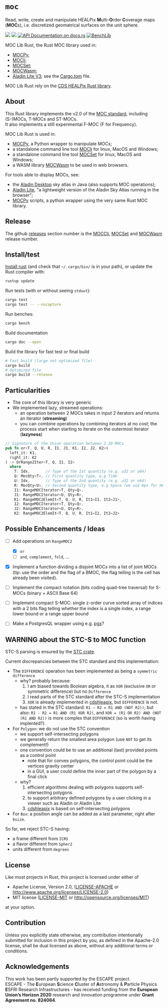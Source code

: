 <meta charset="utf-8"/>

# `moc`

Read, write, create and manipulate HEALPix **M**ulti-**O**rder **C**overage maps (**MOC**s),
i.e. discretized geomatrical surfaces on the unit sphere.

[![](https://img.shields.io/crates/v/moc.svg)](https://crates.io/crates/moc)
[![](https://img.shields.io/crates/d/moc.svg)](https://crates.io/crates/moc)
[![API Documentation on docs.rs](https://docs.rs/moc/badge.svg)](https://docs.rs/moc/)
[![BenchLib](https://github.com/cds-astro/cds-moc-rust/actions/workflows/bench.yml/badge.svg)](https://github.com/cds-astro/cds-moc-rust/actions/workflows/bench.yml)

MOC Lib Rust, the Rust MOC library used in:
* [MOCPy](https://github.com/cds-astro/mocpy),
* [MOCli](https://github.com/cds-astro/cds-moc-rust/tree/main/crates/cli);
* [MOCSet](https://github.com/cds-astro/cds-moc-rust/tree/main/crates/set);
* [MOCWasm](https://github.com/cds-astro/cds-moc-rust/tree/main/crates/wasm);
* [Aladin Lite V3](https://github.com/cds-astro/aladin-lite/tree/develop);
  see the [Cargo.tom](https://github.com/cds-astro/aladin-lite/blob/develop/src/core/Cargo.toml) file.

MOC Lib Rust rely on the [CDS HEALPix Rust library](https://github.com/cds-astro/cds-healpix-rust).

## About

This Rust library implements the v2.0 of the [MOC standard](https://ivoa.net/documents/MOC/),
including (S-)MOCs, T-MOCs and ST-MOCs.  
It also implements a still experimental F-MOC (F for Frequency).

MOC Lib Rust is used in:
* [MOCPy](https://github.com/cds-astro/mocpy), a Python wrapper to manipulate MOCs;
* a standalone command line tool [MOCli](https://github.com/cds-astro/cds-moc-rust/tree/main/crates/cli) for linux, MacOS and Windows;
* a standalone command line tool [MOCSet](https://github.com/cds-astro/cds-moc-rust/tree/main/crates/set) for linux, MacOS and Windows;
* a WASM library [MOCWasm](https://github.com/cds-astro/cds-moc-rust/tree/main/crates/wasm) to be used in web browsers.

For tools able to display MOCs, see:
* the [Aladin Desktop](https://aladin.u-strasbg.fr/) sky atlas in Java (also supports MOC operations);
* [Aladin Lite](https://aladin.u-strasbg.fr/AladinLite/), "a lightweight version of the Aladin Sky Atlas running in the browser";
* [MOCPy](https://cds-astro.github.io/mocpy/) scripts, a python wrapper using the very same Rust MOC library.

## Release

The github [releases](https://github.com/cds-astro/cds-moc-rust/releases) section number 
is the [MOCCli](https://github.com/cds-astro/cds-moc-rust/tree/main/crates/cli),
[MOCSet](https://github.com/cds-astro/cds-moc-rust/tree/main/crates/set)
and [MOCWasm](https://github.com/cds-astro/cds-moc-rust/tree/main/crates/wasm) 
release number.

## Install/test

[Install rust](https://www.rust-lang.org/tools/install)
(and check that `~/.cargo/bin/` is in your path),
or update the Rust compiler with:
```bash
rustup update
``` 

Run tests (with or without seeing `stdout`):
```bash
cargo test
cargo test -- --nocapture
```
Run benches:
```bash
cargo bench
```
Build documentation
```bash
cargo doc --open
```

Build the library for fast test or final build
```bash
# Fast build (large not optimized file) 
cargo build
# Optimized file
cargo build --release
```

## Particularities

* The core of this library is very generic
* We implemented lazy, streamed operations:
    + an operation between 2 MOCs takes in input 2 iterators and returns an iterator (**streaming**)
    + you can combine operations by combining iterators at no cost;
      the process start when starting to iterate on the outermost iterator (**lazyness**)
```rust
// Signature of the Union operation between 2 2D-MOCs
pub fn or<T, Q, U, R, I1, J1, K1, I2, J2, K2>(
  left_it: K1,
  right_it: K2
) -> OrRange2Iter<T, Q, I1, I2>
  where
    T: Idx,       // Type of the 1st quantity (e.g. u32 or u64)
    Q: MocQty<T>, // First quantity type, e.g Time
    U: Idx,       // Type of the 2nd quantity (e.g. u32 or u64)
    R: MocQty<U>, // Second quantity type, e.g Space (we use Hpx for HEALPix)
    I1: RangeMOCIterator<T, Qty=Q>,
    J1: RangeMOCIterator<U, Qty=R>,
    K1: RangeMOC2ElemIt<T, Q, U, R, It1=I1, It2=J1>,
    I2: RangeMOCIterator<T, Qty=Q>,
    J2: RangeMOCIterator<U, Qty=R>,
    K2: RangeMOC2ElemIt<T, Q, U, R, It1=I2, It2=J2>
```

## Possible Enhancements / Ideas

* [ ] Add operations on `RangeMOC2`
    + [X] `or`
    + [ ] `and`, `complement`, `fold`, ...
* [X] Implement a function dividing a disjoint MOCs into a list of joint MOCs
      (tip: use the order and the flag of a BMOC, the flag telling is the cell has already been visited).
* [ ] Implement the compact notation (bits coding quad-tree traversal) for S-MOCs (binary + ASCII Base 64)
* [ ] Implement compact S-MOC: single z-order curve sorted array of indices with a 2 bits flag telling
      whether the index is a single index, a range lower bound or a range upper bound
* [ ] Make a PostgresQL wrapper using e.g. [pgx](https://github.com/zombodb/pgx/)?


## WARNING about the STC-S to MOC function

STC-S parsing is ensured by the [STC crate](https://github.com/cds-astro/cds-stc-rust).

Current discrepancies between the STC standard and this implementation:

* The `DIFFERENCE` operation has been implemented as being a `symmetric difference`
    + why? probably because:
        1. I am biased towards Boolean algebra, it as `XOR`
           (exclusive `OR` or symmetric difference) but no `Difference`
        2. I read parts of the STC standard after the STC-S implementation
        3. `XOR` is already implemented in [cdshleapix](https://github.com/cds-astro/cds-healpix-rust), but `DIFFERENCE` is not.
    + has stated in the STC standard: `R1 – R2 = R1 AND (NOT R2))`;
      but also: `R1 - R2 = R1 AND (R1 XOR R2)`, and
      `XOR = (R1 OR R2) AND (NOT (R1 AND R2))` is more complex that `DIFFERENCE`
      (so is worth having implented?).
* For `Polygon`: we do not use the STC convention
    + we support self-intersecting polygons
    + we generally return the smallest area polygon (use `NOT` to get its complement!)
    + one convention could be to use an additional (last) provided points as a control point
        - note that for convex polygons, the control point could be the vertices gravity center
        - in a GUI, a user could define the inner part of the polygon by a final click
    + why?
        1. efficient algorithms dealing with polygons supports self-intersecting polygons
        2. to support arbitrary defined polygons by a user clicking in a viewer such as Aladin or Aladin Lite
        3. [cdshleapix](https://github.com/cds-astro/cds-healpix-rust) is based on self-intersecting polygons
* For `Box`: a position angle can be added as a last parameter, right after `bsize`.

So far, we reject STC-S having:
* a frame different from `ICRS`
* a flavor different from `Spher2`
* units different from `degrees`

## License

Like most projects in Rust, this project is licensed under either of

* Apache License, Version 2.0, ([LICENSE-APACHE](LICENSE-APACHE) or
  http://www.apache.org/licenses/LICENSE-2.0)
* MIT license ([LICENSE-MIT](LICENSE-MIT) or
  http://opensource.org/licenses/MIT)

at your option.


## Contribution

Unless you explicitly state otherwise, any contribution intentionally submitted
for inclusion in this project by you, as defined in the Apache-2.0 license,
shall be dual licensed as above, without any additional terms or conditions.


## Acknowledgements

This work has been partly supported by the ESCAPE project.  
ESCAPE - The **E**uropean **S**cience **C**luster of **A**stronomy & **P**article Physics **E**SFRI Research Infrastructures -
has received funding from the **European Union’s Horizon 2020** research and innovation programme under **Grant Agreement no. 824064**.

